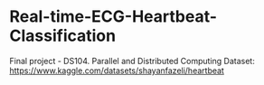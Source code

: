 # Real-time-ECG-Heartbeat-Classification
Final project - DS104. Parallel and Distributed Computing
Dataset: https://www.kaggle.com/datasets/shayanfazeli/heartbeat
